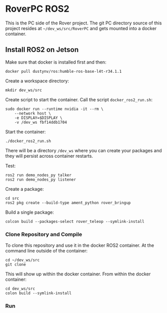# RoverPC ROS2 

This is the PC side of the Rover project.  The git PC directory source of this project resides at `~/dev_ws/src/RoverPC` and gets mounted into a docker container.

## Install ROS2 on Jetson
Make sure that docker is installed first and then:

    docker pull dustynv/ros:humble-ros-base-l4t-r34.1.1

Create a workspace directory:

    mkdir dev_ws/src

Create script to start the container.  Call the script `docker_ros2_run.sh`:

    sudo docker run --runtime nvidia -it --rm \
        --network host \
        -e DISPLAY=$DISPLAY \
        -v /dev_ws fbf14ddb1704

Start the container:

    ./docker_ros2_run.sh

There will be a directory `/dev_ws` where you can create your packages and they will persist across container restarts.    

Test:

    ros2 run demo_nodes_py talker
    ros2 run demo_nodes_py listener

Create a package:

    cd src
    ros2 pkg create --build-type ament_python rover_bringup

Build a single package:

    colcon build --packages-select rover_teleop --symlink-install

### Clone Repository and Compile

To clone this repository and use it in the docker ROS2 container.  At the command line outside of the container:

    cd ~/dev_ws/src
    git clone 

This will show up within the docker container.  From within the docker container:

    cd dev_ws/src
    colon build --symlink-install
    
### Run